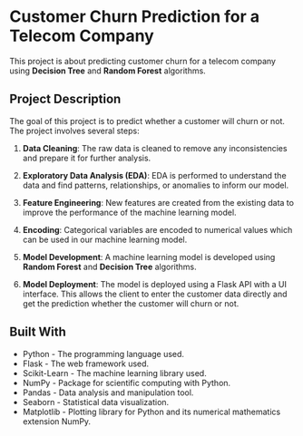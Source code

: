 # Customer Churn Prediction for a Telecom Company

This project is about predicting customer churn for a telecom company using **Decision Tree** and **Random Forest** algorithms.

## Project Description

The goal of this project is to predict whether a customer will churn or not. The project involves several steps:

1. **Data Cleaning**: The raw data is cleaned to remove any inconsistencies and prepare it for further analysis.

2. **Exploratory Data Analysis (EDA)**: EDA is performed to understand the data and find patterns, relationships, or anomalies to inform our model.

3. **Feature Engineering**: New features are created from the existing data to improve the performance of the machine learning model.

4. **Encoding**: Categorical variables are encoded to numerical values which can be used in our machine learning model.

5. **Model Development**: A machine learning model is developed using **Random Forest** and **Decision Tree** algorithms.

6. **Model Deployment**: The model is deployed using a Flask API with a UI interface. This allows the client to enter the customer data directly and get the prediction whether the customer will churn or not.

## Built With

* Python - The programming language used.
* Flask - The web framework used.
* Scikit-Learn - The machine learning library used.
* NumPy - Package for scientific computing with Python.
* Pandas - Data analysis and manipulation tool.
* Seaborn - Statistical data visualization.
* Matplotlib - Plotting library for Python and its numerical mathematics extension NumPy.
